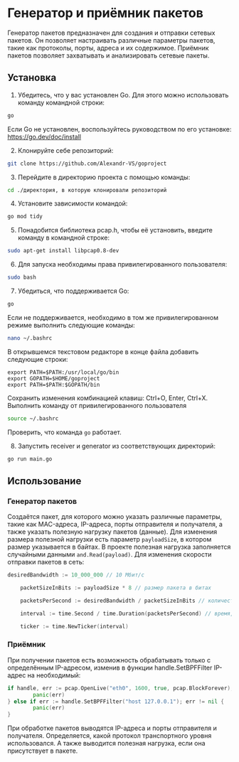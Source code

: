 # Генератор и приёмник пакетов

Генератор пакетов предназначен для создания и отправки сетевых пакетов. Он позволяет настраивать различные параметры пакетов, такие как протоколы, порты, адреса и их содержимое. 
Приёмник пакетов позволяет захватывать и анализировать сетевые пакеты.

## Установка

1. Убедитесь, что у вас установлен Go. Для этого можно использовать команду командной строки:
```bash
go
```
Если Go не установлен, воспользуйтесь руководством по его установке: https://go.dev/doc/install

2. Клонируйте себе репозиторий:
```bash
git clone https://github.com/Alexandr-VS/goproject
```

3. Перейдите в директорию проекта с помощью команды:
```bash
cd ./директория, в которую клонировали репозиторий
```

4. Установите зависимости командой:
```bash
go mod tidy
```

5. Понадобится библиотека pcap.h, чтобы её установить, введите команду в командной строке:
```bash
sudo apt-get install libpcap0.8-dev
```

6. Для запуска необходимы права привилегированного пользователя:
```bash
sudo bash
```

7. Убедиться, что поддерживается Go:
```bash
go
```
Если не поддерживается, необходимо в том же привилегированном режиме выполнить следующие команды:
```bash
nano ~/.bashrc
```
В открывшемся текстовом редакторе в конце файла добавить следующие строки:

```
export PATH=$PATH:/usr/local/go/bin
export GOPATH=$HOME/goproject
export PATH=$PATH:$GOPATH/bin
```
Сохранить изменения комбинацией клавиш: Ctrl+O, Enter, Ctrl+X.
Выполнить команду от привилегированного пользователя
```bash
source ~/.bashrc
```

Проверить, что команда ```go``` работает.

8. Запустить receiver и generator из соответствующих директорий:
```bash
go run main.go
```

## Использование

### Генератор пакетов

Создаётся пакет, для которого можно указать различные параметры, такие как MAC-адреса, IP-адреса, порты отправителя и получателя, а также указать полезную нагрузку пакетов (данные). Для изменения размера полезной нагрузки есть параметр ```payloadSize```, в котором размер указывается в байтах. В проекте полезная нагрузка заполняется случайными данными ```and.Read(payload)```. 
Для изменения скорости отправки пакетов в сеть:
```Go
desiredBandwidth := 10_000_000 // 10 Мбит/с

	packetSizeInBits := payloadSize * 8 // размер пакета в битах

	packetsPerSecond := desiredBandwidth / packetSizeInBits // количество генерируемых пакетов в секунду

	interval := time.Second / time.Duration(packetsPerSecond) // время, через которое необходимо отправлять каждый пакет

	ticker := time.NewTicker(interval)
```

### Приёмник

При получении пакетов есть возможность обрабатывать только с определённым IP-адресом, изменив в функции handle.SetBPFFilter IP-адрес на необходимый:
```Go
if handle, err := pcap.OpenLive("eth0", 1600, true, pcap.BlockForever); err != nil {
		panic(err)
} else if err := handle.SetBPFFilter("host 127.0.0.1"); err != nil {
		panic(err)
}
```

При обработке пакетов выводятся IP-адреса и порты отправителя и получателя. Определяется, какой протокол транспортного уровня использовался. А также выводится полезная нагрузка, если она присутствует в пакете.
